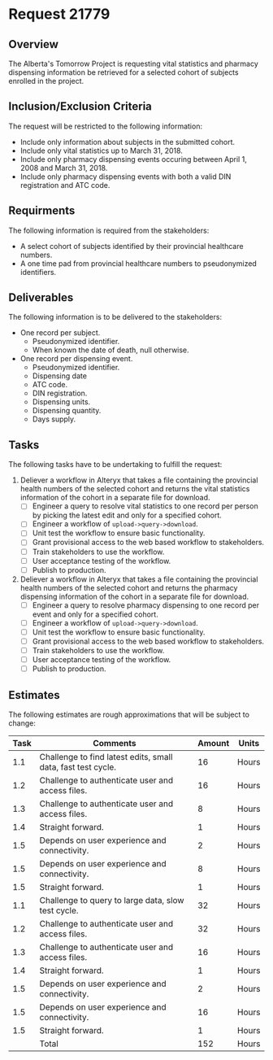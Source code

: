 # Request 21779

## Overview
The Alberta's Tomorrow Project is requesting vital statistics and pharmacy dispensing information be retrieved for a selected cohort of subjects enrolled in the project.

## Inclusion/Exclusion Criteria
The request will be restricted to the following information:

* Include only information about subjects in the submitted cohort.
* Include only vital statistics up to March 31, 2018.
* Include only pharmacy dispensing events occuring between April 1, 2008 and March 31, 2018.
* Include only pharmacy dispensing events with both a valid DIN registration and ATC code.

## Requirments
The following information is required from the stakeholders:

* A select cohort of subjects identified by their provincial healthcare numbers.
* A one time pad from provincial healthcare numbers to pseudonymized identifiers.

## Deliverables
The following information is to be delivered to the stakeholders:

* One record per subject.
    * Pseudonymized identifier.
    * When known the date of death, null otherwise.
* One record per dispensing event.
    * Pseudonymized identifier.
    * Dispensing date
    * ATC code.
    * DIN registration.
    * Dispensing units.
    * Dispensing quantity.
    * Days supply.

## Tasks
The following tasks have to be undertaking to fulfill the request:

1. Deliever a workflow in Alteryx that takes a file containing the provincial health numbers of the selected cohort and returns the vital statistics information of the cohort in a separate file for download.
   - [ ] Engineer a query to resolve vital statistics to one record per person by picking the latest edit and only for a specified cohort.
   - [ ] Engineer a workflow of `upload->query->download`.
   - [ ] Unit test the workflow to ensure basic functionality.
   - [ ] Grant provisional access to the web based workflow to stakeholders.
   - [ ] Train stakeholders to use the workflow.
   - [ ] User acceptance testing of the workflow.
   - [ ] Publish to production.
2. Deliever a workflow in Alteryx that takes a file containing the provincial health numbers of the selected cohort and returns the pharmacy dispensing information of the cohort in a separate file for download.
    - [ ] Engineer a query to resolve pharmacy dispensing to one record per event and only for a specified cohort.
    - [ ] Engineer a workflow of `upload->query->download`.
    - [ ] Unit test the workflow to ensure basic functionality.
    - [ ] Grant provisional access to the web based workflow to stakeholders.
    - [ ] Train stakeholders to use the workflow.
    - [ ] User acceptance testing of the workflow.
    - [ ] Publish to production.

## Estimates
The following estimates are rough approximations that will be subject to change:

|Task|Comments                                                    |Amount|Units|
|----|------------------------------------------------------------|------|-----|
|1.1 |Challenge to find latest edits, small data, fast test cycle.|    16|Hours|
|1.2 |Challenge to authenticate user and access files.            |    16|Hours|
|1.3 |Challenge to authenticate user and access files.            |     8|Hours|
|1.4 |Straight forward.                                           |     1|Hours|
|1.5 |Depends on user experience and connectivity.                |     2|Hours|
|1.5 |Depends on user experience and connectivity.                |     8|Hours|
|1.5 |Straight forward.                                           |     1|Hours|
|1.1 |Challenge to query to large data, slow test cycle.          |    32|Hours|
|1.2 |Challenge to authenticate user and access files.            |    32|Hours|
|1.3 |Challenge to authenticate user and access files.            |    16|Hours|
|1.4 |Straight forward.                                           |     1|Hours|
|1.5 |Depends on user experience and connectivity.                |     2|Hours|
|1.5 |Depends on user experience and connectivity.                |    16|Hours|
|1.5 |Straight forward.                                           |     1|Hours|
|    |Total                                                       |   152|Hours|
